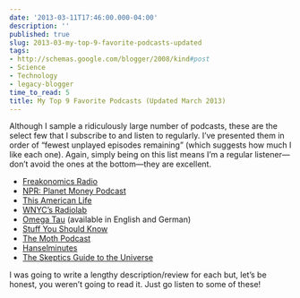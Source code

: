 ```yaml
---
date: '2013-03-11T17:46:00.000-04:00'
description: ''
published: true
slug: 2013-03-my-top-9-favorite-podcasts-updated
tags:
- http://schemas.google.com/blogger/2008/kind#post
- Science
- Technology
- legacy-blogger
time_to_read: 5
title: My Top 9 Favorite Podcasts (Updated March 2013)
---
```



Although I sample a ridiculously large number of podcasts, these are the select few that I subscribe to and listen to regularly. I’ve presented them in order of “fewest unplayed episodes remaining” (which suggests how much I like each one). Again, simply being on this list means I’m a regular listener—don’t avoid the ones at the bottom—they are excellent. <ul> <li><a href="http://www.freakonomics.com/tag/freakonomics-podcast/">Freakonomics Radio</a></li> <li><a href="http://www.npr.org/templates/story/story.php?storyId=127413729">NPR: Planet Money Podcast</a></li> <li><a href="http://www.thisamericanlife.org/">This American Life</a></li> <li><a href="http://www.radiolab.org/series/podcasts/">WNYC’s Radiolab</a></li> <li><a href="http://omegataupodcast.net/">Omega Tau</a> (available in English and German)</li> <li><a href="http://www.stuffyoushouldknow.com/podcasts/">Stuff You Should Know</a></li> <li><a href="http://themoth.org/radio">The Moth Podcast</a></li> <li><a href="http://www.hanselminutes.com/">Hanselminutes</a></li> <li><a href="http://www.theskepticsguide.org/">The Skeptics Guide to the Universe</a></li></ul>

I was going to write a lengthy description/review for each but, let’s be honest, you weren’t going to read it. Just go listen to some of these!
